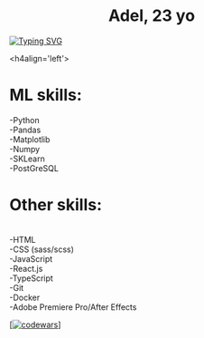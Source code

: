 <h1 align="center">Adel, 23 yo </h1>

[![Typing SVG](https://readme-typing-svg.herokuapp.com?font=Fira+Code&pause=1000&color=1BF700&random=false&width=435&lines=Trying+to+be+ML+engineer)](https://git.io/typing-svg)

<h4align='left'><h1>ML skills:<br> </h1>
-Python <br>
-Pandas <br>
-Matplotlib<br>
-Numpy<br>
-SKLearn<br>
-PostGreSQL<br>
<h1>Other skills:</h1><br>
-HTML<br>
-CSS (sass/scss)<br>
-JavaScript<br>
-React.js<br>
-TypeScript<br>
-Git<br>
-Docker <br>
-Adobe Premiere Pro/After Effects<br> </h4>
  
[[![codewars](https://www.codewars.com/users/xxzxcuzzxme/badges/small)](https://www.codewars.com/users/xxzxcuzzxme)]
